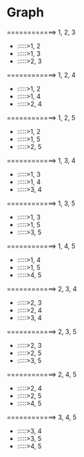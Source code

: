 # Graph

============> 1, 2, 3
- :::::>1, 2
- :::::>1, 3
- :::::>2, 3

============> 1, 2, 4
- :::::>1, 2
- :::::>1, 4
- :::::>2, 4

============> 1, 2, 5
- :::::>1, 2
- :::::>1, 5
- :::::>2, 5

============> 1, 3, 4
- :::::>1, 3
- :::::>1, 4
- :::::>3, 4

============> 1, 3, 5
- :::::>1, 3
- :::::>1, 5
- :::::>3, 5

============> 1, 4, 5
- :::::>1, 4
- :::::>1, 5
- :::::>4, 5

============> 2, 3, 4
- :::::>2, 3
- :::::>2, 4
- :::::>3, 4

============> 2, 3, 5
- :::::>2, 3
- :::::>2, 5
- :::::>3, 5

============> 2, 4, 5
- :::::>2, 4
- :::::>2, 5
- :::::>4, 5

============> 3, 4, 5
- :::::>3, 4
- :::::>3, 5
- :::::>4, 5

